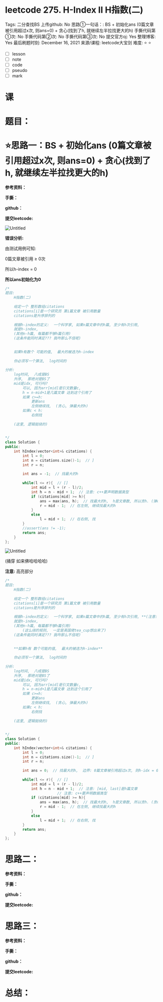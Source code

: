 # leetcode 275. H-Index II H指数(二)

Tags: 二分查找BS
上传github: No
思路①一句话：: BS  +  初始化ans  (0篇文章被引用超过x次, 则ans=0)  +  贪心(找到了h,  就继续左半拉找更大的h)
手撕代码第①次: No
手撕代码第②次: No
手撕代码第③次: No
提交官方oj: Yes
整理博客: Yes
最后刷题时刻: December 16, 2021
来源/课程: leetcode大宝剑
难度: ⭐ ⭐

- [ ]  lesson
- [ ]  note
- [ ]  code
- [ ]  pseudo
- [ ]  mark

# 课

# 题目：

# ⭐**思路一：BS  +  初始化ans  (0篇文章被引用超过x次, 则ans=0)  +  贪心(找到了h,  就继续左半拉找更大的h)**

**参考资料：**

**手撕：**

**github：**

**提交leetcode:**

![Untitled](leetcode%20275%20H-Index%20II%20H%E6%8C%87%E6%95%B0(%E4%BA%8C)%2075e209d5e3d4469b99a9d36fd859ef85/Untitled.png)

**错误分析:**

由测试用例可知:

0篇文章被引用 ≥ 0次

所以h-index = 0

**所以ans初始化为0**

```cpp
/*
题目:
    H指数(二)
    
    给定一个 整形数组citations
    citations[i]是一个研究员 第i篇文章 被引用数量
    citations是升序排列的
    
    根据h-index的定义:  一个科学家, 如果n篇文章中的h篇, 至少有h次引用,
    就是h-index,
    (其他n-h篇, 每篇都不够h篇引用)
    (这条件能同时满足??? 我咋那么不信呢)
    
    
    如果h有数个 可能的值,  最大的被选为h-index
    
    你必须写一个算法,  log时间的
    
分析:
    log时间,  八成是BS
    升序,  那绝对是BS了
    mid是idx, 可行吗?
        可以, 因为arr[mid]是引文数量c, 
        h = n-mid+1是几篇文章 达到这个引用了
        如果 c>=h:
            更新ans
            左侧继续找,  (贪心, 弹最大的h)
        如果c < h:
            右侧找
    
    (这里, 逻辑挺绕的)
    
    
*/
class Solution {
public:
    int hIndex(vector<int>& citations) {
        int l = 0;
        int n = citations.size()-1;  // ]
        int r = n;
        
        int ans = -1;  // 找最大的h
        
        while(l <= r){  // []
            int mid = l + (r - l)/2;
            int h = n - mid + 1;  // 注意: c++要声明数据类型
            if (citations[mid] >= h){
                ans = max(ans, h);  // 找最大的h,  h是文章数, 所以贪h. (弹citation[i]会错, 试试)
                r = mid - 1;  // 在左侧, 继续找最大的h
            }
            else
                l = mid + 1;  // 在右侧, 找
        }
        //assert(ans != -1);
        return ans;
    }
};
```

![Untitled](leetcode%20275%20H-Index%20II%20H%E6%8C%87%E6%95%B0(%E4%BA%8C)%2075e209d5e3d4469b99a9d36fd859ef85/Untitled%201.png)

(捅穿 如来佛哈哈哈哈)

**注意:**  高亮部分

```cpp
/*
题目:
    H指数(二)
    
    给定一个 整形数组citations
    citations[i]是一个研究员 第i篇文章 被引用数量
    citations是升序排列的
    
    根据h-index的定义:  一个科学家, 如果n篇文章中的h篇, 至少有h次引用, **(注意: 是h次及以上, 所以贪h最大)**
    就是h-index,
    (其他n-h篇, 每篇都不够h篇引用)
		(这么绕的规则,  一定是英国佬tea_cup想出来了)
    (这条件能同时满足??? 我咋那么不信呢)
    
    
    **如果h有 数个可能的值,  最大的被选为h-index**
    
    你必须写一个算法,  log时间的
    
分析:
    log时间,  八成是BS
    升序,  那绝对是BS了
    mid是idx, 可行吗?
        可以, 因为arr[mid]是引文数量c, 
        h = n-mid+1是几篇文章 达到这个引用了
        如果 c>=h:
            更新ans
            左侧继续找,  (贪心, 弹最大的h)
        如果c < h:
            右侧找
    
    (这里, 逻辑挺绕的)
    
    
*/
class Solution {
public:
    int hIndex(vector<int>& citations) {
        int l = 0;
        int n = citations.size()-1;  // ]
        int r = n;
        
        int ans = 0;  // 找最大的h,  边界: 0篇文章被引用超过x次, 则h-idx = 0
        
        while(l <= r){  // []
            int mid = l + (r - l)/2;
            int h = n - mid + 1;  // 注意: [mid, last]是h篇文章
						// 注意: c++要声明数据类型
            if (citations[mid] >= h){
                ans = max(ans, h);  // 找最大的h,  h是文章数, 所以贪h. (贪citation[i]会错, 试试)
                r = mid - 1;  // 在左侧, 继续找最大的h
            }
            else
                l = mid + 1;  // 在右侧, 找
        }
        return ans;
    }
};
```

# **思路二：**

**参考资料：**

**手撕：**

**github：**

**提交leetcode:**

# 思路三：

**参考资料：**

**手撕：**

**github：**

**提交leetcode:**

# 总结：